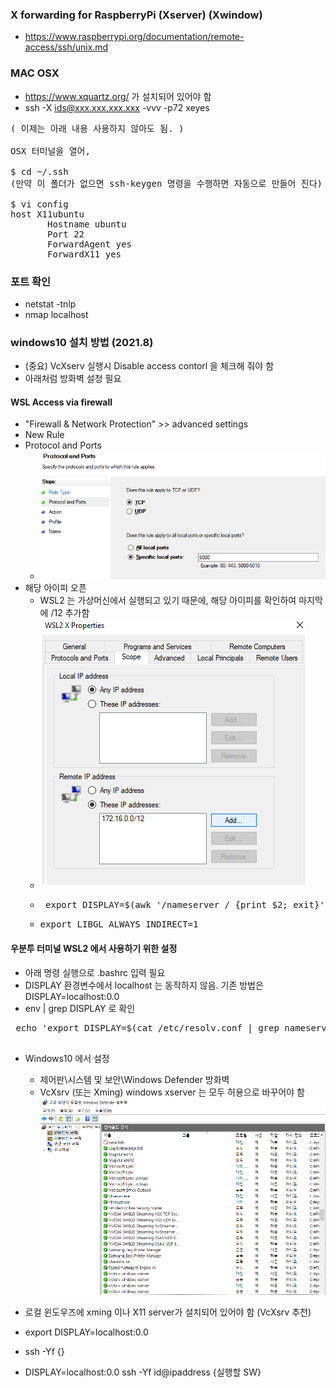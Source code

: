 ### X forwarding for RaspberryPi (Xserver) (Xwindow)
- https://www.raspberrypi.org/documentation/remote-access/ssh/unix.md


### MAC OSX
- https://www.xquartz.org/ 가 설치되어 있어야 함
- ssh -X ids@xxx.xxx.xxx.xxx -vvv -p72 xeyes

<pre>
( 이제는 아래 내용 사용하지 않아도 됨. )

OSX 터미널을 열어,

$ cd ~/.ssh
(만약 이 폴더가 없으면 ssh-keygen 명령을 수행하면 자동으로 만들어 진다)

$ vi config
host X11ubuntu
       Hostname ubuntu
       Port 22
       ForwardAgent yes
       ForwardX11 yes
</pre>

### 포트 확인
- netstat -tnlp
- nmap localhost

### windows10 설치 방법 (2021.8)
- (중요) VcXserv 실행시 Disable access contorl 을 체크해 줘야 함
- 아래처럼 방화벽 설청 필요

#### WSL Access via firewall
- "Firewall & Network Protection" >> advanced settings
- New Rule
- Protocol and Ports
  - ![포트 설정](res/2021-08-04-18-09-55.png)
- 해당 아이피 오픈
  - WSL2 는 가상머신에서 실행되고 있기 때문에, 해당 아이피를 확인하여 마지막에 /12 추가함
  - ![아이피오픈](res/2021-08-04-18-10-59.png)
  - <pre> export DISPLAY=$(awk '/nameserver / {print $2; exit}' /etc/resolv.conf 2>/dev/null):0 </pre>
  - <pre>export LIBGL_ALWAYS_INDIRECT=1 </pre>

#### 우분투 터미널 WSL2 에서 사용하기 위한 설정
  - 아래 명령 실행으로 .bashrc 입력 필요
  - DISPLAY 환경변수에서 localhost 는 동작하지 않음. 기존 방법은 DISPLAY=localhost:0.0
  - env | grep DISPLAY 로 확인
  <pre> echo 'export DISPLAY=$(cat /etc/resolv.conf | grep nameserver | awk '"'"'{print $2}'"'"'):0.0' >> ~/.bashrc
  </pre>

  - Windows10 에서 설정
    - 제어판\시스템 및 보안\Windows Defender 방화벽
    - VcXsrv (또는 Xming) windows xserver 는 모두 허용으로 바꾸어야 함
    ![방화벽 설정](res/win_defender.png)

- 로컬 윈도우즈에 xming 이나 X11 server가 설치되어 있어야 함 (VcXsrv 추천)
- export DISPLAY=localhost:0.0
- ssh -Yf {}
- DISPLAY=localhost:0.0 ssh -Yf id@ipaddress {실행할 SW}
